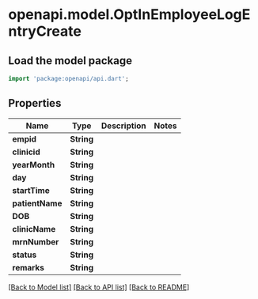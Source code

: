 # openapi.model.OptInEmployeeLogEntryCreate

## Load the model package
```dart
import 'package:openapi/api.dart';
```

## Properties
Name | Type | Description | Notes
------------ | ------------- | ------------- | -------------
**empid** | **String** |  | 
**clinicid** | **String** |  | 
**yearMonth** | **String** |  | 
**day** | **String** |  | 
**startTime** | **String** |  | 
**patientName** | **String** |  | 
**DOB** | **String** |  | 
**clinicName** | **String** |  | 
**mrnNumber** | **String** |  | 
**status** | **String** |  | 
**remarks** | **String** |  | 

[[Back to Model list]](../README.md#documentation-for-models) [[Back to API list]](../README.md#documentation-for-api-endpoints) [[Back to README]](../README.md)


